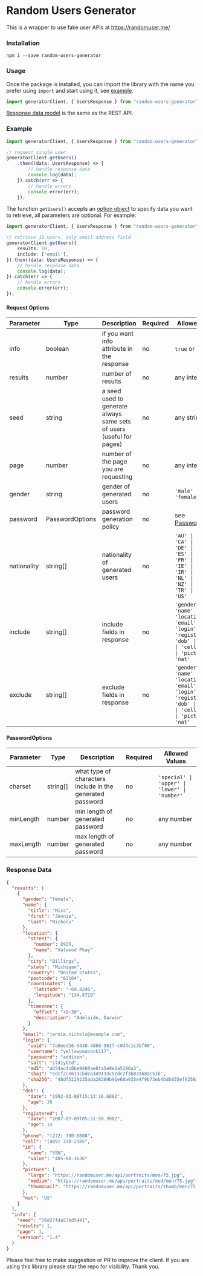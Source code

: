 # Random Users Generator

This is a wrapper to use fake user APIs at https://randomuser.me/

### Installation
```
npm i --save random-users-generator
```

### Usage
Once the package is installed, you can import the library with the name you prefer using `import` and start using it, see [example](#example).

```typescript
import generatorClient, { UsersResponse } from "random-users-generator";
```

[Response data model](#response-data) is the same as the REST API.

### Example
```typescript
import generatorClient, { UsersResponse } from "random-users-generator";

// request single user
generatorClient.getUsers()
    .then((data: UsersResponse) => {
        // handle response data
        console.log(data);
    }).catch(err => {
        // handle errors
        console.error(err);
    });
```

The function `getUsers()` accepts an [option object](#request-options) to specify data you want to retrieve, all parameters are optional. For example:
```typescript
import generatorClient, { UsersResponse } from "random-users-generator";

// retrieve 10 users, only email address field
generatorClient.getUsers({
    results: 10,
    include: ['email'],
}).then((data: UsersResponse) => {
    // handle response data
    console.log(data);
}).catch(err => {
    // handle errors
    console.error(err);
});
```

#### Request Options
| Parameter   | Type            | Description                                                          | Required | Allowed Values                                                                                                                                                       |
|-------------|-----------------|----------------------------------------------------------------------|----------|----------------------------------------------------------------------------------------------------------------------------------------------------------------------|
| info        | boolean         | if you want info attribute in the response                           | no       | `true` or `false`                                                                                                                                                        |
| results     | number          | number of results                                                    | no       | any integer                                                                                                                                                          |
| seed        | string          | a seed used to generate always same sets of users (useful for pages) | no       | any string                                                                                                                                                           |
| page        | number          | number of the page you are requesting                                | no       | any integer                                                                                                                                                          |
| gender      | string          | gender of generated users                                            | no       | `'male' \| 'female'`                                                                                                                                                  |
| password    | PasswordOptions | password generation policy                                           | no       | see [PasswordOptions](#passwordoptions)                                                                                                                                                  |
| nationality | string[]        | nationality of generated users                                       | no       | `'AU' \| 'BR' \| 'CA' \| 'CH' \| 'DE' \| 'DK' \| 'ES' \| 'FI' \| 'FR' \| 'GB' \| 'IE' \| 'IN' \| 'IR' \| 'MX' \| 'NL' \| 'NO' \| 'NZ' \| 'RS' \| 'TR' \| 'UA' \| 'US'` |
| include     | string[]        | include fields in response                                           | no       | `'gender' \| 'name' \| 'location' \| 'email' \| 'login' \| 'registered' \| 'dob' \| 'phone' \| 'cell' \| 'id' \| 'picture' \| 'nat'`                                   |
| exclude     | string[]        | exclude fields in response                                           | no       | `'gender' \| 'name' \| 'location' \| 'email' \| 'login' \| 'registered' \| 'dob' \| 'phone' \| 'cell' \| 'id' \| 'picture' \| 'nat'`                                   |

#### PasswordOptions
| Parameter | Type     | Description                                                | Required | Allowed Values                              |
|-----------|----------|------------------------------------------------------------|----------|---------------------------------------------|
| charset   | string[] | what type of characters include in the generated password  | no       | `'special' \| 'upper' \| 'lower' \| 'number'` |
| minLength | number   | min length of generated password                           | no       | any number                                  |
| maxLength | number   | max length of generated password                           | no       | any number                                  |

### Response Data
```json
{
  "results": [
    {
      "gender": "female",
      "name": {
        "title": "Miss",
        "first": "Jennie",
        "last": "Nichols"
      },
      "location": {
        "street": {
          "number": 8929,
          "name": "Valwood Pkwy"
        },
        "city": "Billings",
        "state": "Michigan",
        "country": "United States",
        "postcode": "63104",
        "coordinates": {
          "latitude": "-69.8246",
          "longitude": "134.8719"
        },
        "timezone": {
          "offset": "+9:30",
          "description": "Adelaide, Darwin"
        }
      },
      "email": "jennie.nichols@example.com",
      "login": {
        "uuid": "7a0eed16-9430-4d68-901f-c0d4c1c3bf00",
        "username": "yellowpeacock117",
        "password": "addison",
        "salt": "sld1yGtd",
        "md5": "ab54ac4c0be9480ae8fa5e9e2a5196a3",
        "sha1": "edcf2ce613cbdea349133c52dc2f3b83168dc51b",
        "sha256": "48df5229235ada28389b91e60a935e4f9b73eb4bdb855ef9258a1751f10bdc5d"
      },
      "dob": {
        "date": "1992-03-08T15:13:16.688Z",
        "age": 30
      },
      "registered": {
        "date": "2007-07-09T05:51:59.390Z",
        "age": 14
      },
      "phone": "(272) 790-0888",
      "cell": "(489) 330-2385",
      "id": {
        "name": "SSN",
        "value": "405-88-3636"
      },
      "picture": {
        "large": "https://randomuser.me/api/portraits/men/75.jpg",
        "medium": "https://randomuser.me/api/portraits/med/men/75.jpg",
        "thumbnail": "https://randomuser.me/api/portraits/thumb/men/75.jpg"
      },
      "nat": "US"
    }
  ],
  "info": {
    "seed": "56d27f4a53bd5441",
    "results": 1,
    "page": 1,
    "version": "1.4"
  }
}
```


Please feel free to make suggestion or PR to improve the client.
If you are using this library please star the repo for visibility. Thank you.
